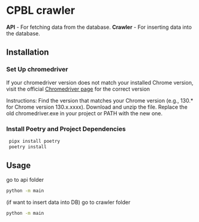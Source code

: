 # CPBL crawler

**API** - For fetching data from the database.
**Crawler** - For inserting data into the database.


## Installation
### Set Up chromedriver
If your chromedriver version does not match your installed Chrome version, visit the official [Chromedriver page](https://sites.google.com/chromium.org/driver/downloads/version-selection?authuser=0) for the correct version

Instructions:
Find the version that matches your Chrome version (e.g., 130.* for Chrome version 130.x.xxxx).
Download and unzip the file.
Replace the old chromedriver.exe in your project or PATH with the new one.

### Install Poetry and Project Dependencies
```bash
 pipx install poetry
 poetry install
```
## Usage

go to api folder

```bash
python -m main
```

(if want to insert data into DB)
go to crawler folder

```bash
python -m main
```
